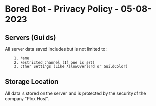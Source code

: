 # Bored Bot - Privacy Policy - 05-08-2023

## Servers (Guilds)
All server data saved includes but is not limited to:
```
	1. Name
	2. Restricted Channel (If one is set)
	3. Other Settings (Like AllowOverlord or GuildColor)
```

## Storage Location
All data is stored on the server, and is protected by the security of the company "Plox Host".
